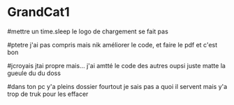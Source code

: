 # GrandCat1

#mettre un time.sleep le logo de chargement se fait pas

#ptetre j'ai pas compris mais nik améliorer le code, et faire le pdf et c'est bon

#jcroyais jtai propre mais... j'ai amtté le code des autres oupsi juste matte la gueule du du doss

#dans ton pc y'a pleins dossier fourtout je sais pas a quoi il servent mais y'a trop de truk pour les effacer







 
